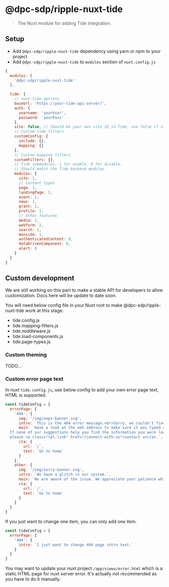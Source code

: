 # @dpc-sdp/ripple-nuxt-tide

> The Nuxt module for adding Tide integration.

## Setup

- Add `@dpc-sdp/ripple-nuxt-tide` dependency using yarn or npm to your project
- Add `@dpc-sdp/ripple-nuxt-tide` to `modules` section of `nuxt.config.js`

```js
{
  modules: [
    '@dpc-sdp/ripple-nuxt-tide'
  ],

  tide: {
    // nuxt-tide options
    baseUrl: 'https://your-tide-api-server/',
    auth: {
      username: 'yourUser',
      password: 'yourPass'
    },
    site: false, // Should be your own site ID in Tide, use false if site module is not enabled.
    // Custom tide filters
    customConfig: {
      include: {},
      mapping: {}
    },
    // Custom mapping filters
    customFilters: {},
    // Tide submodules, 1 for enable, 0 for disable.
    // Should match the Tide backend modules.
    modules: {
      site: 1,
      // Content types
      page: 1,
      landingPage: 1,
      event: 1,
      news: 1,
      grant: 1,
      profile: 1,
      // Other features
      media: 1,
      webform: 1,
      search: 1,
      monsido: 1,
      authenticatedContent: 0,
      dataDrivenComponent: 0,
      alert: 0
    }
  }
}
```

## Custom development

We are still working on this part to make a stable API for developers to allow customization.
Docs here will be update to date soon.

You will need below config file in your Nuxt root to make @dpc-sdp/ripple-nuxt-tide work at this stage.

- tide.config.js
- tide.mapping-filters.js
- tide.middleware.js
- tide.load-components.js
- tide.page-types.js

### Custom theming

TODO...

### Custom error page text

In nuxt `tide.config.js`, use below config to add your own error page text, HTML is supported.

```Javascript
const tideConfig = {
  errorPage: {
    '404': {
      img: '/img/oops-banner.svg',
      intro: `This is the 404 error message.<br>Sorry, we couldn't find the page you were looking for.`,
      main: `Have a look at the web address to make sure it was typed correctly. We may also have deleted this page.
  If none of our suggestions help you find the information you were looking for,
  please <a class="rpl-link" href="/connect-with-us">contact us</a>.`,
      cta: {
        url: `/`,
        text: `Go to home`
      }
    },
    other: {
      img: '/img/sorry-banner.svg',
      intro: `We have a glitch in our system.`,
      main: `We are aware of the issue. We appreciate your patience while we're looking into it.`,
      cta: {
        url: `/`,
        text: `Go to home`
      }
    }
  }
}
```

If you just want to change one item, you can only add one item.

```Javascript
const tideConfig = {
  errorPage: {
    '404': {
      intro: `I just want to change 404 page intro text.`
    }
  }
}
```

You may want to update your nuxt project `/app/views/error.html` which is a static HTML page for nuxt server error. It's actually not recommended as you have to do it manually.
